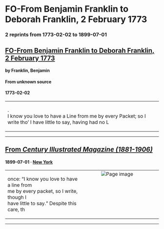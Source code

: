 
# FO-From Benjamin Franklin to Deborah Franklin, 2 February 1773

### 2 reprints from 1773-02-02 to 1899-07-01

## [FO-From Benjamin Franklin to Deborah Franklin, 2 February 1773](https://founders.archives.gov/documents/Franklin/01-20-02-0024)

#### by Franklin, Benjamin

#### From unknown source

#### 1773-02-02

<table style="width: 100%;"><tr><td style="width: 50%">

.  
I know you love to have a Line from me by every Packet; so I write tho’ I have little to say, having had no L
</td></tr></table>

---

## [From _Century Illustrated Magazine (1881-1906)_](https://archive.org/details/sim_century-illustrated-monthly-magazine_1899-07_58_3/page/n85/mode/1up?view=theater)

#### 1899-07-01 &middot; [New York](http://dbpedia.org/resource/New_York_City)

<table style="width: 100%;"><tr><td style="width: 50%">

  
once: “I know you love to have a line from  
me by every packet, so I write, though I  
have little to say.” Despite this care, th
</td><td style="width: 50%; max-height: 75%; margin: auto; display: block;">
<img alt="Page image" src="https://iiif.archive.org/iiif/sim_century-illustrated-monthly-magazine_1899-07_58_3&#0036;85/pct:18.514151,54.540598,34.905660,3.872863/600,/0/default.jpg"/>
</td>
</tr></table>

---

